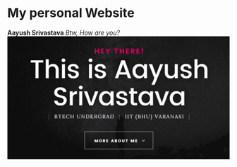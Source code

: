 # My personal Website
**Aayush Srivastava**
*Btw, How are you?*
![hi](https://github.com/srivastava0001/srivastava0001.github.io/blob/09f8788adc5a19e315fc75ab15a14ba0374ae668/images/websitesnip.png?raw=true)



